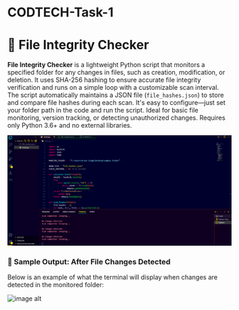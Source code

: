 # CODTECH-Task-1
# 🔐 File Integrity Checker

**File Integrity Checker** is a lightweight Python script that monitors a specified folder for any changes in files, such as creation, modification, or deletion. It uses SHA-256 hashing to ensure accurate file integrity verification and runs on a simple loop with a customizable scan interval. The script automatically maintains a JSON file (`file_hashes.json`) to store and compare file hashes during each scan. It's easy to configure—just set your folder path in the code and run the script. Ideal for basic file monitoring, version tracking, or detecting unauthorized changes. Requires only Python 3.6+ and no external libraries.


![image alt](https://github.com/KaranSingh1102/CODTECH-Task-1/blob/8cc1963640da5ea93adf259301264b12e78cd403/screenshot1.png)


### 🧪 Sample Output: After File Changes Detected

Below is an example of what the terminal will display when changes are detected in the monitored folder:

![image alt]()


